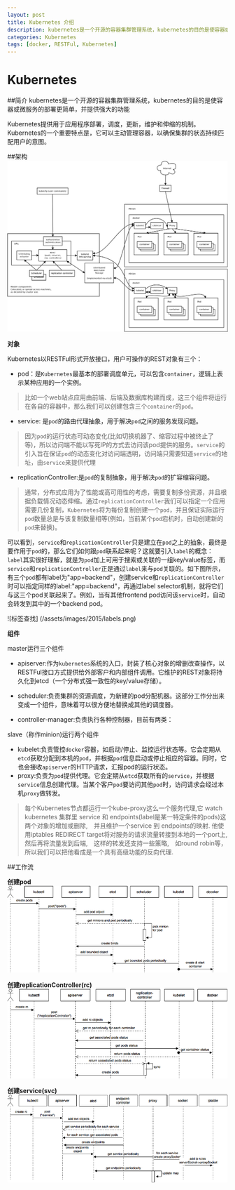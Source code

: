 ```yaml
---
layout: post
title: Kubernetes 介绍
description: kubernetes是一个开源的容器集群管理系统，kubernetes的目的是使容器或微服务的部署更简单，并提供强大的功能
categories: Kubernetes
tags: [docker, RESTFul, Kubernetes]
---
```


# Kubernetes

##简介
kubernetes是一个开源的容器集群管理系统，kubernetes的目的是使容器或微服务的部署更简单，并提供强大的功能

Kubernetes提供用于应用程序部署，调度，更新，维护和伸缩的机制。 Kubernetes的一个重要特点是，它可以主动管理容器，以确保集群的状态持续匹配用户的意图。

##架构
![架构图](/assets/images/2015/kubernetes-arch.png)

**对象**

Kubernetes以RESTFul形式开放接口，用户可操作的REST对象有三个：

   - pod：是`Kubernetes`最基本的部署调度单元，可以包含`container`，逻辑上表示某种应用的一个实例。
   >比如一个web站点应用由前端、后端及数据库构建而成，这三个组件将运行在各自的容器中，那么我们可以创建包含三个`container`的`pod`。
   
   - service: 是`pod`的路由代理抽象，用于解决`pod`之间的服务发现问题。
   >因为`pod`的运行状态可动态变化(比如切换机器了、缩容过程中被终止了等)，所以访问端不能以写死IP的方式去访问该pod提供的服务。`service`的引入旨在保证`pod`的动态变化对访问端透明，访问端只需要知道`service`的地址，由`service`来提供代理
   - replicationController:是`pod`的复制抽象，用于解决`pod`的扩容缩容问题。
   >通常，分布式应用为了性能或高可用性的考虑，需要复制多份资源，并且根据负载情况动态伸缩。通过`replicationController`我们可以指定一个应用需要几份复制，`Kubernetes`将为每份复制创建一个`pod`，并且保证实际运行`pod`数量总是与该复制数量相等(例如，当前某个`pod`宕机时，自动创建新的`pod`来替换)。
   
   可以看到，`service`和`replicationController`只是建立在`pod`之上的抽象，最终是要作用于`pod`的，那么它们如何跟`pod`联系起来呢？这就要引入`label`的概念：`label`其实很好理解，就是为`pod`加上可用于搜索或关联的一组key/value标签，而`service`和`replicationController`正是通过`label`来与`pod`关联的。如下图所示，有三个`pod`都有label为"app=backend"，创建service和`replicationController`时可以指定同样的label:"app=backend"，再通过label selector机制，就将它们与这三个pod关联起来了。例如，当有其他frontend pod访问该`service`时，自动会转发到其中的一个backend pod。
   
   ![标签查找] (/assets/images/2015/labels.png)
   
**组件**

master运行三个组件

- apiserver:作为`kubernetes`系统的入口，封装了核心对象的增删改查操作，以RESTFul接口方式提供给外部客户和内部组件调用。它维护的REST对象将持久化到etcd（一个分布式强一致性的key/value存储）。

- scheduler:负责集群的资源调度，为新建的pod分配机器。这部分工作分出来变成一个组件，意味着可以很方便地替换成其他的调度器。

- controller-manager:负责执行各种控制器，目前有两类：

slave（称作minion)运行两个组件

- kubelet:负责管控`docker`容器，如启动/停止、监控运行状态等。它会定期从`etcd`获取分配到本机的`pod`，并根据`pod`信息启动或停止相应的容器。同时，它也会接收`apiserver`的HTTP请求，汇报pod的运行状态。
- proxy:负责为`pod`提供代理。它会定期从`etcd`获取所有的`service`，并根据`service`信息创建代理。当某个客户`pod`要访问其他`pod`时，访问请求会经过本机`proxy`做转发。

> 每个Kubernetes节点都运行一个kube-proxy这么一个服务代理,它 watch kubernetes 集群里 service 和 endpoints(label是某一特定条件的pods)这两个对象的增加或删除,　并且维护一个service 到 endpoints的映射. 他使用iptables REDIRECT target将对服务的请求流量转接到本地的一个port上,　然后再将流量发到后端,　这样的转发还支持一些策略,　如round robin等，所以我们可以把他看成是一个具有高级功能的反向代理.

##工作流

**创建pod**
![创建pods](/assets/images/2015/createpod.png)

**创建replicationController(rc)**
![创建rc](/assets/images/2015/replicationController.png)

**创建service(svc)**
![创建svc](/assets/images/2015/service.png)


